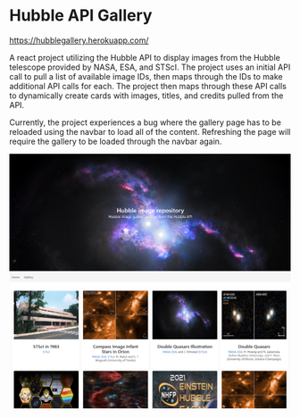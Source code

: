 # Hubble API Gallery

https://hubblegallery.herokuapp.com/

A react project utilizing the Hubble API to display images from the Hubble telescope provided by NASA, ESA, and STScI.
The project uses an initial API call to pull a list of available image IDs, then maps through the IDs to make additional API calls for each.
The project then maps through these API calls to dynamically create cards with images, titles, and credits pulled from the API.

Currently, the project experiences a bug where the gallery page has to be reloaded using the navbar to load all of the content.
Refreshing the page will require the gallery to be loaded through the navbar again.

![Homepage](./images/gallery-home.png)
![Gallery](./images/gallery-gallery.png)
